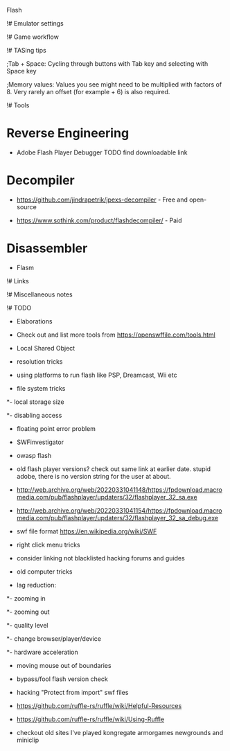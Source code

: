 Flash

!# Emulator settings



!# Game workflow



!# TASing tips

;Tab + Space: Cycling through buttons with Tab key and selecting with Space key



;Memory values: Values you see might need to be multiplied with factors of 8. Very rarely an offset (for example + 6) is also required.



!# Tools

# Reverse Engineering

- Adobe Flash Player Debugger TODO find downloadable link

# Decompiler

- https://github.com/jindrapetrik/jpexs-decompiler - Free and open-source

- https://www.sothink.com/product/flashdecompiler/ - Paid

# Disassembler

- Flasm



!# Links



!# Miscellaneous notes



!# TODO

- Elaborations

- Check out and list more tools from https://openswffile.com/tools.html

- Local Shared Object

- resolution tricks

- using platforms to run flash like PSP, Dreamcast, Wii etc

- file system tricks

*- local storage size

*- disabling access

- floating point error problem

- SWFinvestigator

- owasp flash

- old flash player versions? check out same link at earlier date. stupid adobe, there is no version string for the user at about.

- http://web.archive.org/web/20220331041148/https://fpdownload.macromedia.com/pub/flashplayer/updaters/32/flashplayer_32_sa.exe

- http://web.archive.org/web/20220331041154/https://fpdownload.macromedia.com/pub/flashplayer/updaters/32/flashplayer_32_sa_debug.exe

- swf file format https://en.wikipedia.org/wiki/SWF

- right click menu tricks

- consider linking not blacklisted hacking forums and guides

- old computer tricks

- lag reduction:

*- zooming in

*- zooming out

*- quality level

*- change browser/player/device 

*- hardware acceleration

- moving mouse out of boundaries

- bypass/fool flash version check

- hacking "Protect from import" swf files

- https://github.com/ruffle-rs/ruffle/wiki/Helpful-Resources

- https://github.com/ruffle-rs/ruffle/wiki/Using-Ruffle

- checkout old sites I've played kongregate armorgames newgrounds and miniclip


